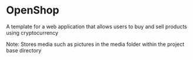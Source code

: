 # OpenShop
A template for a web application that allows users to buy and sell products using cryptocurrency

Note: Stores media such as pictures in the media folder within the project base directory
